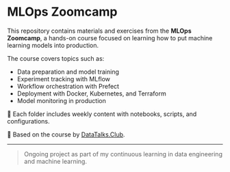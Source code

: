 # MLOps Zoomcamp

This repository contains materials and exercises from the **MLOps Zoomcamp**, a hands-on course focused on learning how to put machine learning models into production.

The course covers topics such as:

- Data preparation and model training
- Experiment tracking with MLflow
- Workflow orchestration with Prefect
- Deployment with Docker, Kubernetes, and Terraform
- Model monitoring in production

📁 Each folder includes weekly content with notebooks, scripts, and configurations.

🔗 Based on the course by [DataTalks.Club](https://datatalks.club/).

---

> Ongoing project as part of my continuous learning in data engineering and machine learning.
